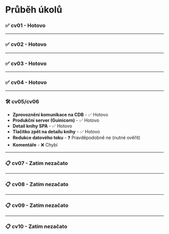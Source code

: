 # Průběh úkolů

### ✅ cv01 - Hotovo

---

### ✅ cv02 - Hotovo

---

### ✅ cv03 - Hotovo

---

### ✅ cv04 - Hotovo

---

### 🛠 cv05/cv06
- **Zprovoznění komunikace na CDB** - ✅ Hotovo
- **Produkční server (Guinicorn)** - ✅ Hotovo
- **Detail knihy SPA** - ✅ Hotovo
- **Tlačítko zpět na detailu knihy** - ✅ Hotovo
- **Redukce datového toku** - ❓ Pravděpodobně ne (nutné ověřit)
- **Komentáře** - ❌ Chybí

---

### 📋 cv07 - Zatím nezačato

---

### 📋 cv08 - Zatím nezačato

---

### 📋 cv09 - Zatím nezačato

---

### 📋 cv10 - Zatím nezačato
